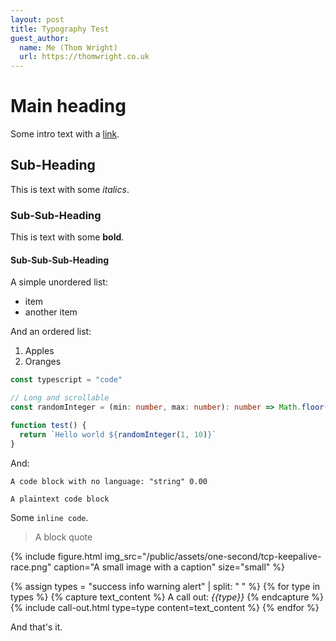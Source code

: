 ```yaml
---
layout: post
title: Typography Test
guest_author:
  name: Me (Thom Wright)
  url: https://thomwright.co.uk
---
```


# Main heading

Some intro text with a [link](https://google.com).

## Sub-Heading

This is text with some *italics*.

### Sub-Sub-Heading

This is text with some **bold**.

#### Sub-Sub-Sub-Heading

A simple unordered list:

- item
- another item

And an ordered list:

1. Apples
2. Oranges

```typescript
const typescript = "code"

// Long and scrollable
const randomInteger = (min: number, max: number): number => Math.floor(Math.random() * (max - min + 1)) + min;

function test() {
  return `Hello world ${randomInteger(1, 10)}`
}
```

And:

<!-- markdownlint-disable-next-line MD040 -->
```
A code block with no language: "string" 0.00
```

```plaintext
A plaintext code block
```

Some `inline code`.

> A block quote

{% include figure.html
  img_src="/public/assets/one-second/tcp-keepalive-race.png"
  caption="A small image with a caption"
  size="small"
%}

{% assign types = "success info warning alert" | split: " " %}
{% for type in types %}
  {% capture text_content %}
  A call out: *{{type}}*
  {% endcapture %}
  {% include call-out.html
    type=type
    content=text_content
  %}
{% endfor %}

And that's it.
